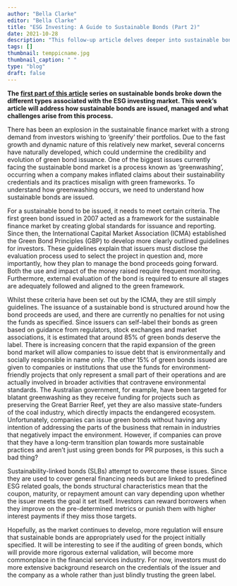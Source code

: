 ```yaml
---
author: "Bella Clarke"
editor: "Bella Clarke"
title: "ESG Investing: A Guide to Sustainable Bonds (Part 2)"
date: 2021-10-28
description: "This follow-up article delves deeper into sustainable bonds and the associated challenges surrounding this developing market."
tags: []
thumbnail: temppicname.jpg
thumbnail_caption: " "
type: "blog"
draft: false
---
```


**The [first part of this article](/esg/esg-investing-a-guide-to-sustainable-bonds-part1/) series on sustainable bonds broke down the different types associated with the ESG investing market. This week’s article will address how sustainable bonds are issued, managed and what challenges arise from this process.**

There has been an explosion in the sustainable finance market with a strong demand from investors wishing to ‘greenify’ their portfolios. Due to the fast growth and dynamic nature of this relatively new market, several concerns have naturally developed, which could undermine the credibility and evolution of green bond issuance. One of the biggest issues currently facing the sustainable bond market is a process known as ‘greenwashing’, occurring when a company makes inflated claims about their sustainability credentials and its practices misalign with green frameworks. To understand how greenwashing occurs, we need to understand how sustainable bonds are issued.

For a sustainable bond to be issued, it needs to meet certain criteria. The first green bond issued in 2007 acted as a framework for the sustainable finance market by creating global standards for issuance and reporting. Since then, the International Capital Market Association (ICMA) established the Green Bond Principles (GBP) to develop more clearly outlined guidelines for investors. These guidelines explain that issuers must disclose the evaluation process used to select the project in question and, more importantly, how they plan to manage the bond proceeds going forward. Both the use and impact of the money raised require frequent monitoring. Furthermore, external evaluation of the bond is required to ensure all stages are adequately followed and aligned to the green framework.

Whilst these criteria have been set out by the ICMA, they are still simply guidelines. The issuance of a sustainable bond is structured around how the bond proceeds are used, and there are currently no penalties for not using the funds as specified. Since issuers can self-label their bonds as green based on guidance from regulators, stock exchanges and market associations, it is estimated that around 85% of green bonds deserve the label. There is increasing concern that the rapid expansion of the green bond market will allow companies to issue debt that is environmentally and socially responsible in name only. The other 15% of green bonds issued are given to companies or institutions that use the funds for environment-friendly projects that only represent a small part of their operations and are actually involved in broader activities that contravene environmental standards. The Australian government, for example, have been targeted for blatant greenwashing as they receive funding for projects such as preserving the Great Barrier Reef, yet they are also massive state-funders of the coal industry, which directly impacts the endangered ecosystem. Unfortunately, companies can issue green bonds without having any intention of addressing the parts of the business that remain in industries that negatively impact the environment. However, if companies can prove that they have a long-term transition plan towards more sustainable practices and aren’t just using green bonds for PR purposes, is this such a bad thing? 

Sustainability-linked bonds (SLBs) attempt to overcome these issues. Since they are used to cover general financing needs but are linked to predefined ESG related goals, the bonds structural characteristics mean that the coupon, maturity, or repayment amount can vary depending upon whether the issuer meets the goal it set itself. Investors can reward borrowers when they improve on the pre-determined metrics or punish them with higher interest payments if they miss those targets.

Hopefully, as the market continues to develop, more regulation will ensure that sustainable bonds are appropriately used for the project initially specified. It will be interesting to see if the auditing of green bonds, which will provide more rigorous external validation, will become more commonplace in the financial services industry. For now, investors must do more extensive background research on the credentials of the issuer and the company as a whole rather than just blindly trusting the green label.


